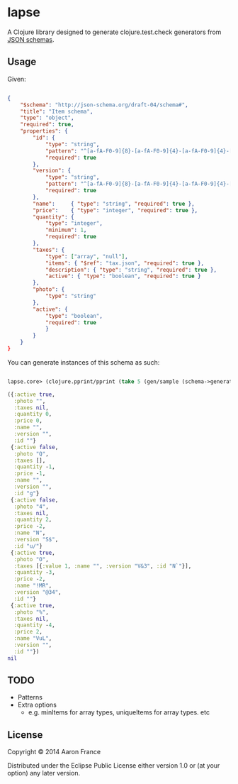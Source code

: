 # lapse

A Clojure library designed to generate clojure.test.check generators
from [JSON schemas](http://json-schema.org/).

## Usage

Given:

```json

{
    "$schema": "http://json-schema.org/draft-04/schema#",
    "title": "Item schema",
    "type": "object",
    "required": true,
    "properties": {
        "id": {
            "type": "string",
            "pattern": "^[a-fA-F0-9]{8}-[a-fA-F0-9]{4}-[a-fA-F0-9]{4}-[a-fA-F0-9]{4}-[a-fA-F0-9]{12}$",
            "required": true
        },
        "version": {
            "type": "string",
            "pattern": "^[a-fA-F0-9]{8}-[a-fA-F0-9]{4}-[a-fA-F0-9]{4}-[a-fA-F0-9]{4}-[a-fA-F0-9]{12}$",
            "required": true
        },
        "name":     { "type": "string", "required": true },
        "price":    { "type": "integer", "required": true },
        "quantity": {
            "type": "integer",
            "minimum": 1,
            "required": true
        },
        "taxes": {
            "type": ["array", "null"],
            "items": { "$ref": "tax.json", "required": true },
            "description": { "type": "string", "required": true },
            "active": { "type": "boolean", "required": true }
        },
        "photo": {
            "type": "string"
        },
        "active": {
            "type": "boolean",
            "required": true
            }
        }
    }
}
```

You can generate instances of this schema as such:

```clojure

lapse.core> (clojure.pprint/pprint (take 5 (gen/sample (schema->generator "item.json"))))

({:active true,
  :photo "",
  :taxes nil,
  :quantity 0,
  :price 0,
  :name "",
  :version "",
  :id ""}
 {:active false,
  :photo "Q",
  :taxes [],
  :quantity -1,
  :price -1,
  :name "",
  :version "",
  :id "g"}
 {:active false,
  :photo "4",
  :taxes nil,
  :quantity 2,
  :price -2,
  :name "N",
  :version "S$",
  :id "u/"}
 {:active true,
  :photo "O",
  :taxes [{:value 1, :name "", :version "V&3", :id "N`"}],
  :quantity -3,
  :price -2,
  :name "!MR",
  :version "@34",
  :id ""}
 {:active true,
  :photo "%",
  :taxes nil,
  :quantity -4,
  :price 2,
  :name "VuL",
  :version "",
  :id ""})
nil
```

TODO
----


* Patterns
* Extra options
  * e.g. minItems for array types, uniqueItems for array types. etc


## License

Copyright © 2014 Aaron France

Distributed under the Eclipse Public License either version 1.0 or (at
your option) any later version.
